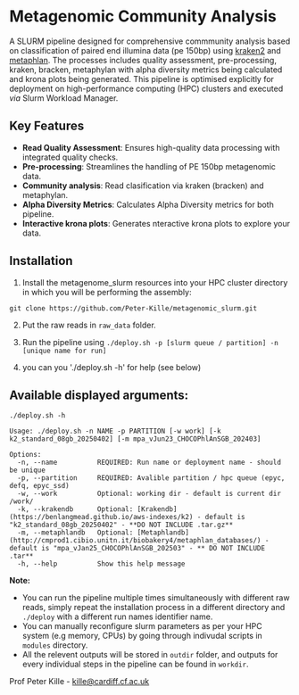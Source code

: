 # Metagenomic Community Analysis
A SLURM pipeline designed for comprehensive commmunity analysis based on classification of paired end illumina data (pe 150bp) using [kraken2](https://github.com/DerrickWood/kraken2) and [metaphlan](http://segatalab.cibio.unitn.it/tools/metaphlan/index.html). The processes includes quality assessment, pre-processing, kraken, bracken, metaphylan with alpha diversity metrics being calculated and krona plots being generated. This pipeline is optimised explicitly for deployment on high-performance computing (HPC) clusters and executed _via_ Slurm Workload Manager.

## Key Features

- **Read Quality Assessment**: Ensures high-quality data processing with integrated quality checks.
- **Pre-processing**: Streamlines the handling of PE 150bp metagenomic data.
- **Community analysis**: Read clasification via kraken (bracken) and metaphylan.
- **Alpha Diversity Metrics**: Calculates Alpha Diversity metrics for both pipeline.
- **Interactive krona plots**: Generates nteractive krona plots to explore your data.


## Installation

1. Install the metagenome_slurm resources into your HPC cluster directory in which you will be performing the assembly:  

```
git clone https://github.com/Peter-Kille/metagenomic_slurm.git
```

2. Put the raw reads in `raw_data` folder.  

3. Run the pipeline using `./deploy.sh -p [slurm queue / partition] -n [unique name for run]`  

4. you can you './deploy.sh -h' for help (see below)

## Available displayed arguments:
```
./deploy.sh -h

Usage: ./deploy.sh -n NAME -p PARTITION [-w work] [-k k2_standard_08gb_20250402] [-m mpa_vJun23_CHOCOPhlAnSGB_202403]

Options:
  -n, --name          REQUIRED: Run name or deployment name - should be unique
  -p, --partition     REQUIRED: Avalible partition / hpc queue (epyc, defq, epyc_ssd)
  -w, --work          Optional: working dir - default is current dir /work/
  -k, --krakendb      Optional: [Krakendb](https://benlangmead.github.io/aws-indexes/k2) - default is "k2_standard_08gb_20250402" - **DO NOT INCLUDE .tar.gz** 
  -m, --metaphlandb   Optional: [Metaphlandb](http://cmprod1.cibio.unitn.it/biobakery4/metaphlan_databases/) - default is "mpa_vJan25_CHOCOPhlAnSGB_202503" - ** DO NOT INCLUDE .tar**
  -h, --help          Show this help message

```
 **Note:**
- You can run the pipeline multiple times simultaneously with different raw reads, simply repeat the installation process in a different directory and `./deploy` with a different run names identifier name.
- You can manually reconfigure slurm parameters as per your HPC system (e.g memory, CPUs) by going through indivudal scripts in `modules` directory.
- All the relevent outputs will be stored in `outdir` folder, and outputs for every individual steps in the pipeline can be found in `workdir`.

Prof Peter Kille - kille@cardiff.cf.ac.uk
